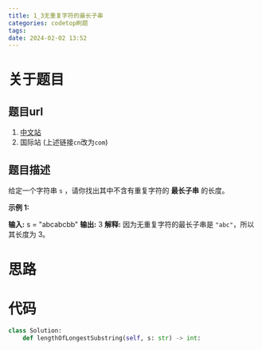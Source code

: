 ```yaml
---
title: 1_3无重复字符的最长子串
categories: codetop刷题
tags: 
date: 2024-02-02 13:52
---
```

# 关于题目

## 题目url

1. [中文站](https://leetcode.cn/problems/longest-substring-without-repeating-characters/)
2. 国际站 (上述链接`cn`改为`com`)

## 题目描述

给定一个字符串 `s` ，请你找出其中不含有重复字符的 **最长子串** 的长度。

**示例 1:**

**输入:** s = "abcabcbb"
**输出:** 3 
**解释:** 因为无重复字符的最长子串是 `"abc"`，所以其长度为 3。

# 思路


# 代码

```python
class Solution:
    def lengthOfLongestSubstring(self, s: str) -> int:
```

